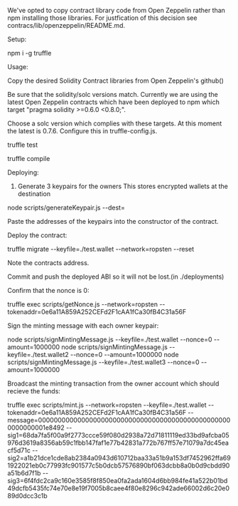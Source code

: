We've opted to copy contract library code from Open Zeppelin rather than npm installing those libraries. For justfication of this decision see contracs/lib/openzeppelin/README.md.

Setup:

npm i -g truffle

Usage:

Copy the desired Solidity Contract libraries from Open Zeppelin's github()

Be sure that the solidity/solc versions match. Currently we are using the latest Open Zeppelin contracts which have been deployed to npm which target "pragma solidity >=0.6.0 <0.8.0;".

Choose a solc version which complies with these targets. At this moment the latest is 0.7.6. Configure this in truffle-config.js.

truffle test

truffle compile


Deploying:

1) Generate 3 keypairs for the owners
This stores encrypted wallets at the destination

node scripts/generateKeypair.js --dest=<encryptedKeypairFileLocation>

Paste the addresses of the keypairs into the constructor of the contract.

Deploy the contract:

truffle migrate --keyfile=./test.wallet --network=ropsten --reset

Note the contracts address.

Commit and push the deployed ABI so it will not be lost.(in ./deployments)

Confirm that the nonce is 0:

truffle exec scripts/getNonce.js --network=ropsten --tokenaddr=0e6a11A859A252CEFd2F1cAA1fCa30fB4C31a56F

Sign the minting message with each owner keypair:

node scripts/signMintingMessage.js --keyfile=./test.wallet --nonce=0 --amount=1000000
node scripts/signMintingMessage.js --keyfile=./test.wallet2 --nonce=0 --amount=1000000
node scripts/signMintingMessage.js --keyfile=./test.wallet3 --nonce=0 --amount=1000000

Broadcast the minting transaction from the owner account which should recieve the funds:

truffle exec scripts/mint.js --network=ropsten --keyfile=./test.wallet --tokenaddr=0e6a11A859A252CEFd2F1cAA1fCa30fB4C31a56F --message=00000000000000000000000000000000000000000000000000000000001e8492 --sig1=68da7fa5f00a9f2773ccce59f080d2938a72d71811119ed33bd9afcba05976d3619a8356ab59c1fbb147faf1e77b42831a772b767ff57e71079a7dc45eacf5d71c --sig2=a1b21dce1cde8ab2384a0943d610712baa33a51b9a153df7452962ffa691922021eb0c77993fc901577c5b0dcb57576890bf063dcbb8a0b0d9cbdd90a51b6d7f1b --sig3=6f4fdc2ca9c160e3585f8f850ea0fa2ada1604d6bb984fe41a522b01bd49dcfb5435fc74e70e8e19f7005b8caee4f80e8296c942ade66002d6c20e089d0dcc3c1b